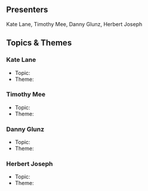 ## Presenters

Kate Lane, Timothy Mee, Danny Glunz, Herbert Joseph

## Topics & Themes

### Kate Lane

* Topic:
* Theme:

### Timothy Mee

* Topic:
* Theme:

### Danny Glunz

* Topic:
* Theme:

### Herbert Joseph

* Topic:
* Theme:
